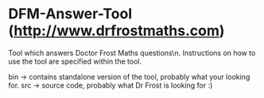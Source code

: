 # DFM-Answer-Tool (http://www.drfrostmaths.com)
Tool which answers Doctor Frost Maths questions\n.
Instructions on how to use the tool are specified within the tool.

bin -> contains standalone version of the tool, probably what your looking for.
src -> source code, probably what Dr Frost is looking for :)
